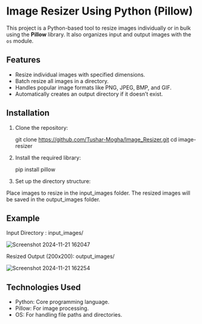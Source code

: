 
# Image Resizer Using Python (Pillow)

This project is a Python-based tool to resize images individually or in bulk using the **Pillow** library. It also organizes input and output images with the `os` module.

## Features

- Resize individual images with specified dimensions.
- Batch resize all images in a directory.
- Handles popular image formats like PNG, JPEG, BMP, and GIF.
- Automatically creates an output directory if it doesn’t exist.

## Installation

1. Clone the repository:
   
   git clone https://github.com/Tushar-Mogha/Image_Resizer.git
   cd image-resizer


2. Install the required library:

   pip install pillow

3. Set up the directory structure:

Place images to resize in the input_images folder.
The resized images will be saved in the output_images folder.

## Example

   Input Directory : input_images/

   ![Screenshot 2024-11-21 162047](https://github.com/user-attachments/assets/1159185c-7210-45b6-be35-88f53525c91f)

   Resized Output (200x200): output_images/

   ![Screenshot 2024-11-21 162254](https://github.com/user-attachments/assets/ae778c8f-6f45-4911-81f6-20e864b3b238)

## Technologies Used

-  Python: Core programming language.
-  Pillow: For image processing.
-  OS: For handling file paths and directories.
